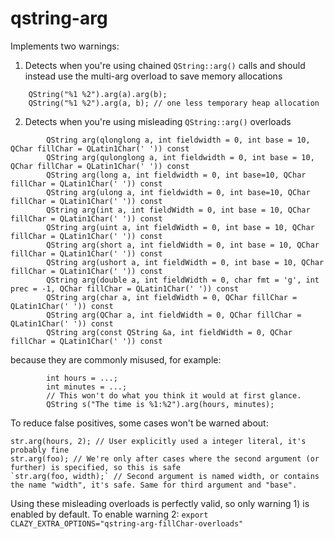 # qstring-arg

Implements two warnings:

1) Detects when you're using chained `QString::arg()` calls and should instead use the multi-arg overload to save memory allocations
```
    QString("%1 %2").arg(a).arg(b);
    QString("%1 %2").arg(a, b); // one less temporary heap allocation
```
2) Detects when you're using misleading `QString::arg()` overloads
```
        QString arg(qlonglong a, int fieldwidth = 0, int base = 10, QChar fillChar = QLatin1Char(' ')) const
        QString arg(qulonglong a, int fieldwidth = 0, int base = 10, QChar fillChar = QLatin1Char(' ')) const
        QString arg(long a, int fieldwidth = 0, int base=10, QChar fillChar = QLatin1Char(' ')) const
        QString arg(ulong a, int fieldwidth = 0, int base=10, QChar fillChar = QLatin1Char(' ')) const
        QString arg(int a, int fieldWidth = 0, int base = 10, QChar fillChar = QLatin1Char(' ')) const
        QString arg(uint a, int fieldWidth = 0, int base = 10, QChar fillChar = QLatin1Char(' ')) const
        QString arg(short a, int fieldWidth = 0, int base = 10, QChar fillChar = QLatin1Char(' ')) const
        QString arg(ushort a, int fieldWidth = 0, int base = 10, QChar fillChar = QLatin1Char(' ')) const
        QString arg(double a, int fieldWidth = 0, char fmt = 'g', int prec = -1, QChar fillChar = QLatin1Char(' ')) const
        QString arg(char a, int fieldWidth = 0, QChar fillChar = QLatin1Char(' ')) const
        QString arg(QChar a, int fieldWidth = 0, QChar fillChar = QLatin1Char(' ')) const
        QString arg(const QString &a, int fieldWidth = 0, QChar fillChar = QLatin1Char(' ')) const
```
because they are commonly misused, for example:
```
        int hours = ...;
        int minutes = ...;
        // This won't do what you think it would at first glance.
        QString s("The time is %1:%2").arg(hours, minutes);
```
To reduce false positives, some cases won't be warned about:
```
str.arg(hours, 2); // User explicitly used a integer literal, it's probably fine
str.arg(foo); // We're only after cases where the second argument (or further) is specified, so this is safe
`str.arg(foo, width);` // Second argument is named width, or contains the name "width", it's safe. Same for third argument and "base".
```

Using these misleading overloads is perfectly valid, so only warning 1) is enabled by default.
To enable warning 2: `export CLAZY_EXTRA_OPTIONS="qstring-arg-fillChar-overloads"`
